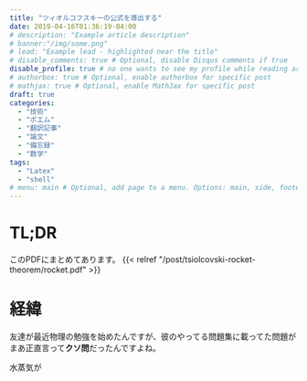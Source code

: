 ```yaml
---
title: "ツィオルコフスキーの公式を導出する"
date: 2019-04-16T01:36:19-04:00
# description: "Example article description"
# banner:"/img/some.png"
# lead: "Example lead - highlighted near the title"
# disable_comments: true # Optional, disable Disqus comments if true
disable_profile: true # no one wants to see my profile while reading articles
# authorbox: true # Optional, enable authorbox for specific post
# mathjax: true # Optional, enable MathJax for specific post
draft: true
categories:
  - "技術"
  - "ポエム"
  - "翻訳記事"
  - "論文"
  - "備忘録"
  - "数学"
tags:
  - "Latex"
  - "shell"
# menu: main # Optional, add page to a menu. Options: main, side, footer
---
```


# TL;DR
このPDFにまとめてあります。
{{< relref "/post/tsiolcovski-rocket-theorem/rocket.pdf" >}}

# 経緯

友達が最近物理の勉強を始めたんですが、彼のやってる問題集に載ってた問題がまあ正直言って**クソ問**だったんですよね。

水蒸気が
